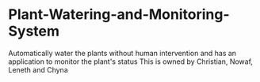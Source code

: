 # Plant-Watering-and-Monitoring-System
Automatically water the plants without human intervention and has an application to monitor the plant's status
This is owned by Christian, Nowaf, Leneth and Chyna
